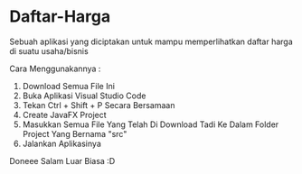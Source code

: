 # Daftar-Harga
Sebuah aplikasi yang diciptakan untuk mampu memperlihatkan daftar harga di suatu usaha/bisnis

Cara Menggunakannya :
1. Download Semua File Ini
2. Buka Aplikasi Visual Studio Code
3. Tekan Ctrl + Shift + P Secara Bersamaan
4. Create JavaFX Project
5. Masukkan Semua File Yang Telah Di Download Tadi Ke Dalam Folder Project Yang Bernama "src"
6. Jalankan Aplikasinya

Doneee
Salam Luar Biasa :D
